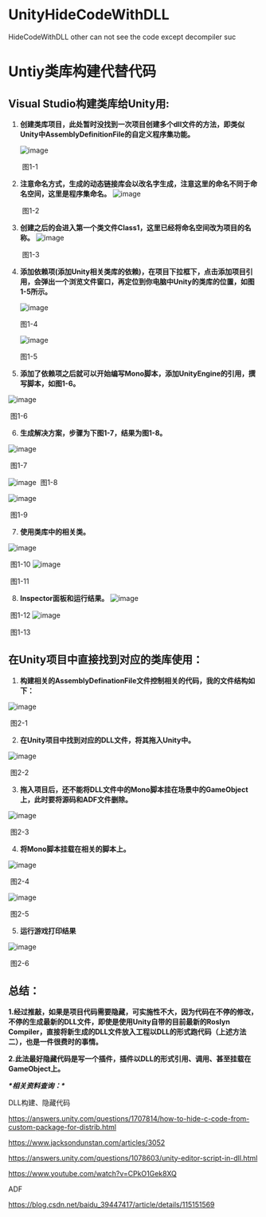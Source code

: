 # UnityHideCodeWithDLL
HideCodeWithDLL other can not see the code except decompiler suc
# **Untiy类库构建代替代码**

## Visual Studio构建类库给Unity用:

1. **创建类库项目，此处暂时没找到一次项目创建多个dll文件的方法，即类似Unity中AssemblyDefinitionFile的自定义程序集功能。**
 
      ![image](https://user-images.githubusercontent.com/64005736/174807004-2843944d-0efe-47db-9188-4aa02b4e0ed3.png)

   ​												图1-1

2. **注意命名方式，生成的动态链接库会以改名字生成，注意这里的命名不同于命名空间，这里是程序集命名。**
![image](https://user-images.githubusercontent.com/64005736/174807099-2c2b3b47-7208-4426-8273-d02efa505ef7.png)

   ​												图1-2

3. **创建之后的会进入第一个类文件Class1，这里已经将命名空间改为项目的名称。**
![image](https://user-images.githubusercontent.com/64005736/174807121-d539e692-c545-4836-93eb-ab7b314d2079.png)

   ​												图1-3

4. **添加依赖项(添加Unity相关类库的依赖)，在项目下拉框下，点击添加项目引用，会弹出一个浏览文件窗口，再定位到你电脑中Unity的类库的位置，如图1-5所示。**

    ![image](https://user-images.githubusercontent.com/64005736/174807143-ad634fd7-9550-4961-a584-9c92bc8a01b8.png)
    
    图1-4

    ![image](https://user-images.githubusercontent.com/64005736/174807149-8db137e4-7f8f-4d1a-a1c8-2a6afb4926f7.png)

    图1-5

5. **添加了依赖项之后就可以开始编写Mono脚本，添加UnityEngine的引用，撰写脚本，如图1-6。**

![image](https://user-images.githubusercontent.com/64005736/174807187-dd79b3e6-789b-4f02-be63-5be162644f47.png)

​												图1-6

6. **生成解决方案，步骤为下图1-7，结果为图1-8。**

![image](https://user-images.githubusercontent.com/64005736/174807219-ccfb9f6c-f514-4856-94fd-ff92b0d7ab67.png)

​												图1-7

![image](https://user-images.githubusercontent.com/64005736/174807235-e80177fa-e7cf-4260-9293-b78edc4f34fc.png)
​												图1-8

![image](https://user-images.githubusercontent.com/64005736/174807755-22177f96-e3a7-4ad9-8347-5583a00e9479.png)

​												图1-9

7. **使用类库中的相关类。**

![image](https://user-images.githubusercontent.com/64005736/174807792-57428abc-0377-4b0c-b812-2099614ff91a.png)

​					图1-10
![image](https://user-images.githubusercontent.com/64005736/174807805-26f67161-76b2-4444-88ba-d4206c350653.png)

​												                            图1-11

8. **Inspector面板和运行结果。**
![image](https://user-images.githubusercontent.com/64005736/174807836-5609fb21-484a-4e83-a094-570f07b0d12e.png)

​										图1-12
![image](https://user-images.githubusercontent.com/64005736/174807867-5fdf1321-79d7-4479-bdc7-726a67376ed5.png)

​												图1-13


## 在Unity项目中直接找到对应的类库使用：

1. **构建相关的AssemblyDefinationFile文件控制相关的代码，我的文件结构如下：**

 
![image](https://user-images.githubusercontent.com/64005736/174808321-2049d4ba-c830-4a63-a77e-acf53e3ee96a.png)

​												图2-1

 

2. **在Unity项目中找到对应的DLL文件，将其拖入Unity中。**


![image](https://user-images.githubusercontent.com/64005736/174808349-32565b62-c658-4b89-bc38-b5524d42833d.png)

​												图2-2

 

3. **拖入项目后，还不能将DLL文件中的Mono脚本挂在场景中的GameObject上，此时要将源码和ADF文件删除。**

 

![image](https://user-images.githubusercontent.com/64005736/174808381-c227037f-7959-4667-94c7-5bc5a5f1b71e.png)

​									图2-3

4. **将Mono脚本挂载在相关的脚本上。**

![image](https://user-images.githubusercontent.com/64005736/174808397-b880ffa9-2fdf-472f-8cbf-05f866878a87.png)

​																	图2-4

![image](https://user-images.githubusercontent.com/64005736/174808417-eb9ca9fc-00f9-4b72-9863-4c27268a3862.png)

​										图2-5

5. **运行游戏打印结果**

![image](https://user-images.githubusercontent.com/64005736/174808432-d668b0ee-08e4-469e-a39c-74bea1d80f3b.png)

​									图2-6

## 总结：

**1.经过推敲，如果是项目代码需要隐藏，可实施性不大，因为代码在不停的修改，不停的生成最新的DLL文件，即使是使用Unity自带的目前最新的Roslyn Compiler，直接将新生成的DLL文件放入工程以DLL的形式跑代码（上述方法二），也是一件很费时的事情。**

**2.此法最好隐藏代码是写一个插件，插件以DLL的形式引用、调用、甚至挂载在GameObject上。**

 

 

 

 

***\*相关资料查询：\****

DLL构建、隐藏代码

https://answers.unity.com/questions/1707814/how-to-hide-c-code-from-custom-package-for-distrib.html

https://www.jacksondunstan.com/articles/3052

https://answers.unity.com/questions/1078603/unity-editor-script-in-dll.html

https://www.youtube.com/watch?v=CPkO1Gek8XQ

ADF

https://blog.csdn.net/baidu_39447417/article/details/115151569
